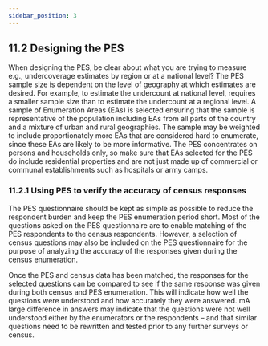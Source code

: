 ```yaml
---
sidebar_position: 3
---
```



## 11.2 Designing the PES 

<p> When designing the PES, be clear about what you are trying to measure e.g., undercoverage estimates by region or at a national level? 
The PES sample size is dependent on the level of geography at which estimates are desired.  For example, to estimate the undercount at national level, requires a smaller sample size than to estimate the undercount at a regional level. A sample of Enumeration Areas (EAs) is selected ensuring that the sample is representative of the population including EAs from all parts of the country and a mixture of urban and rural geographies. The sample may be weighted to include proportionately more EAs that are considered hard to enumerate, since these EAs are likely to be more informative. 
The PES concentrates on persons and households only, so make sure that EAs selected for the PES do include residential properties and are not just made up of commercial or communal establishments such as hospitals or army camps. </p>

### 11.2.1 Using PES to verify the accuracy of census responses

<p> The PES questionnaire should be kept as simple as possible to reduce the respondent burden and keep the PES enumeration period short.
  Most of the questions asked on the PES questionnaire are to enable matching of the PES respondents to the census respondents. 
  However, a selection of census questions may also be included on the PES questionnaire for the purpose of analyzing the accuracy of the responses given during the census enumeration.</p>
  
 <p> Once the PES and census data has been matched, the responses for the selected questions can be compared to see if the same response was given during both census and PES enumeration.  
This will indicate how well the questions were understood and how accurately they were answered. mA large difference in answers may indicate that the questions were not well understood either by the enumerators or the respondents – and that similar questions need to be rewritten and tested prior to any further surveys or census.</p>
